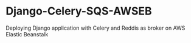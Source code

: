 # Django-Celery-SQS-AWSEB
Deploying Django application with Celery and Reddis as broker on AWS Elastic Beanstalk
